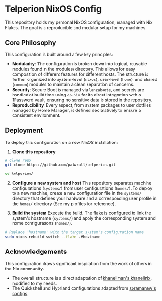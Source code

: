 # Telperion NixOS Config

This repository holds my personal NixOS configuration, managed with Nix Flakes.
The goal is a reproducible and modular setup for my machines.

## Core Philosophy

This configuration is built around a few key principles:

* **Modularity**: The configuration is broken down into logical, reusable
modules found in the modules/ directory. This allows for easy composition of different
features for different hosts. The structure is further organized into
system-level (`nixos`), user-level (`home`), and shared (`common`) modules to maintain
a clean separation of concerns.
* **Security**: Secure Boot is managed via `lanzaboote`, and secrets are handled
at build time using `op-nix` for its direct integration with a 1Password vault,
ensuring no sensitive data is stored in the repository.
* **Reproducibility**:  Every aspect, from system packages to user dotfiles
managed by Home Manager, is defined declaratively to ensure a consistent environment.

## Deployment

To deploy this configuration on a new NixOS installation:

1. **Clone this repository**

```bash
# Clone repo
git clone https://github.com/patwrall/telperion.git

cd telperion/
```

2. **Configure a new system and host**
This repository separates machine configurations (`systems/`) from user
configurations (`homes/`). To deploy to a new machine, create a new
configuration file in the `systems/` directory that defines your hardware and
a corresponding user profile in the `homes/` directory (See my profiles for reference).

3. **Build the system**
Execute the build. The flake is configured to link the system's hostname
(`systems/`) and apply the corresponding system and home configurations (`homes/`).

```bash
# Replace 'hostname' with the target system's configuration name
sudo nixos-rebuild switch --flake .#hostname
```

## Acknowledgements

This configuration draws significant inspiration from the work of others in the
Nix community.

* The overall structure is a direct adaptation of
[khaneliman's khanelinix](https://github.com/khaneliman/khanelinix), modified to
my needs.
* The Quickshell and Hyprland configurations adapted from [soramanew's configs](https://github.com/caelestia-dots/shell).
